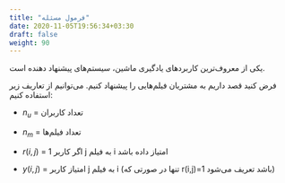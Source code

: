 ```yaml
---
title: "فرمول مسئله"
date: 2020-11-05T19:56:34+03:30
draft: false
weight: 90
---
```


یکی از معروف‌‌ترین کاربردهای یادگیری ماشین، سیستم‌های پیشنهاد دهنده است.

فرض کنید قصد داریم به مشتریان فیلم‌هایی را پیشنهاد کنیم. می‌توانیم از تعاریف زیر استفاده کنیم:

- $n_{u}$ = تعداد کاربران

- $n_{m}$ = تعداد فیلم‌ها

- $r(i,j)$ = 1 اگر کاربر j به فیلم i امتیاز داده باشد

- $y(i,j)$ = امتیاز کاربر j به فیلم i (تنها در صورتی که r(i,j)=1 باشد تعریف می‌شود)